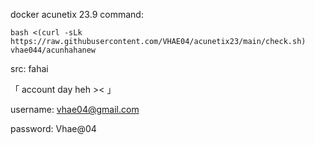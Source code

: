 docker acunetix 23.9
command:  

```
bash <(curl -sLk https://raw.githubusercontent.com/VHAE04/acunetix23/main/check.sh) vhae044/acunhahanew
```


  
   src: fahai
   
 「 account day heh >< 」
 
  username: vhae04@gmail.com
  
  password: Vhae@04
